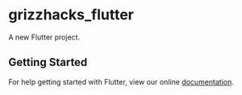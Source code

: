 # grizzhacks_flutter

A new Flutter project.

## Getting Started

For help getting started with Flutter, view our online
[documentation](https://flutter.io/).
